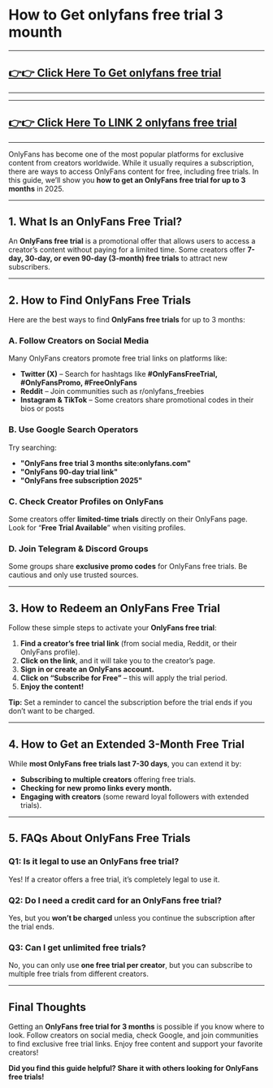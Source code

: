 # How to Get onlyfans free trial 3 mounth


---
## [👉👉 Click Here To Get onlyfans free trial ](https://www.freeofviewer.com/)
---



---
## [👉👉 Click Here To LINK 2 onlyfans free trial ](https://soft-algo.com/)
---




OnlyFans has become one of the most popular platforms for exclusive content from creators worldwide. While it usually requires a subscription, there are ways to access OnlyFans content for free, including free trials. In this guide, we’ll show you **how to get an OnlyFans free trial for up to 3 months** in 2025.

---

## **1. What Is an OnlyFans Free Trial?**
An **OnlyFans free trial** is a promotional offer that allows users to access a creator’s content without paying for a limited time. Some creators offer **7-day, 30-day, or even 90-day (3-month) free trials** to attract new subscribers.

---

## **2. How to Find OnlyFans Free Trials**
Here are the best ways to find **OnlyFans free trials** for up to 3 months:

### **A. Follow Creators on Social Media**
Many OnlyFans creators promote free trial links on platforms like:
- **Twitter (X)** – Search for hashtags like **#OnlyFansFreeTrial, #OnlyFansPromo, #FreeOnlyFans**
- **Reddit** – Join communities such as r/onlyfans_freebies
- **Instagram & TikTok** – Some creators share promotional codes in their bios or posts

### **B. Use Google Search Operators**
Try searching:
- **"OnlyFans free trial 3 months site:onlyfans.com"**
- **"OnlyFans 90-day trial link"**
- **"OnlyFans free subscription 2025"**

### **C. Check Creator Profiles on OnlyFans**
Some creators offer **limited-time trials** directly on their OnlyFans page. Look for “**Free Trial Available**” when visiting profiles.

### **D. Join Telegram & Discord Groups**
Some groups share **exclusive promo codes** for OnlyFans free trials. Be cautious and only use trusted sources.

---

## **3. How to Redeem an OnlyFans Free Trial**
Follow these simple steps to activate your **OnlyFans free trial**:
1. **Find a creator’s free trial link** (from social media, Reddit, or their OnlyFans profile).
2. **Click on the link**, and it will take you to the creator’s page.
3. **Sign in or create an OnlyFans account.**
4. **Click on “Subscribe for Free”** – this will apply the trial period.
5. **Enjoy the content!**

**Tip:** Set a reminder to cancel the subscription before the trial ends if you don’t want to be charged.

---

## **4. How to Get an Extended 3-Month Free Trial**
While **most OnlyFans free trials last 7-30 days**, you can extend it by:
- **Subscribing to multiple creators** offering free trials.
- **Checking for new promo links every month.**
- **Engaging with creators** (some reward loyal followers with extended trials).

---

## **5. FAQs About OnlyFans Free Trials**

### **Q1: Is it legal to use an OnlyFans free trial?**
Yes! If a creator offers a free trial, it’s completely legal to use it.

### **Q2: Do I need a credit card for an OnlyFans free trial?**
Yes, but you **won’t be charged** unless you continue the subscription after the trial ends.

### **Q3: Can I get unlimited free trials?**
No, you can only use **one free trial per creator**, but you can subscribe to multiple free trials from different creators.

---

## **Final Thoughts**
Getting an **OnlyFans free trial for 3 months** is possible if you know where to look. Follow creators on social media, check Google, and join communities to find exclusive free trial links. Enjoy free content and support your favorite creators!

**Did you find this guide helpful? Share it with others looking for OnlyFans free trials!**
